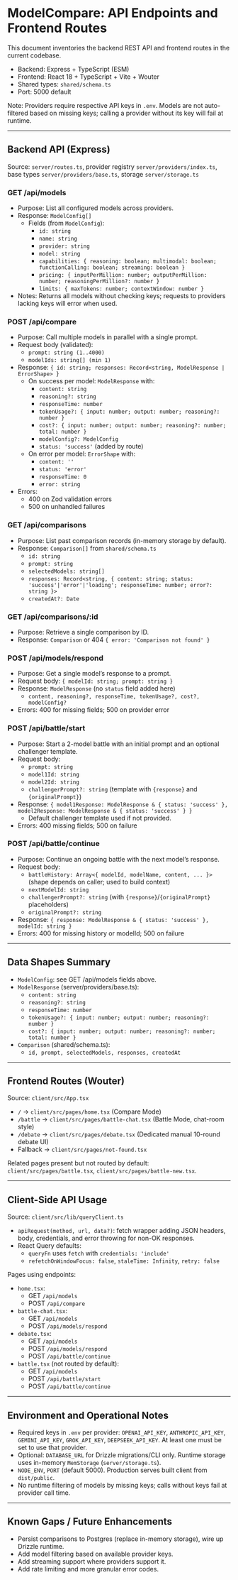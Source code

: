 <!--
File: docs/api-and-routes.md
Purpose: Single-source reference of backend API endpoints and frontend routes, including request/response shapes and notes.
How it works: Derived from the current Express routes in `server/routes.ts`, provider registry in `server/providers/`, shared types in `shared/schema.ts`, and React pages/routes in `client/src/`.
How the project uses it: As a developer and deployment reference for integrating the frontend, validating payloads, planning DB changes, and preparing Railway deployment.
Author: Cascade  GPT-5 (high reasoning)
Date: 2025-08-10
-->

# ModelCompare: API Endpoints and Frontend Routes

This document inventories the backend REST API and frontend routes in the current codebase.

- Backend: Express + TypeScript (ESM)
- Frontend: React 18 + TypeScript + Vite + Wouter
- Shared types: `shared/schema.ts`
- Port: 5000 default

Note: Providers require respective API keys in `.env`. Models are not auto-filtered based on missing keys; calling a provider without its key will fail at runtime.

---

## Backend API (Express)
Source: `server/routes.ts`, provider registry `server/providers/index.ts`, base types `server/providers/base.ts`, storage `server/storage.ts`

### GET /api/models
- Purpose: List all configured models across providers.
- Response: `ModelConfig[]`
  - Fields (from `ModelConfig`):
    - `id: string`
    - `name: string`
    - `provider: string`
    - `model: string`
    - `capabilities: { reasoning: boolean; multimodal: boolean; functionCalling: boolean; streaming: boolean }`
    - `pricing: { inputPerMillion: number; outputPerMillion: number; reasoningPerMillion?: number }`
    - `limits: { maxTokens: number; contextWindow: number }`
- Notes: Returns all models without checking keys; requests to providers lacking keys will error when used.

### POST /api/compare
- Purpose: Call multiple models in parallel with a single prompt.
- Request body (validated):
  - `prompt: string (1..4000)`
  - `modelIds: string[] (min 1)`
- Response: `{ id: string; responses: Record<string, ModelResponse | ErrorShape> }`
  - On success per model: `ModelResponse` with:
    - `content: string`
    - `reasoning?: string`
    - `responseTime: number`
    - `tokenUsage?: { input: number; output: number; reasoning?: number }`
    - `cost?: { input: number; output: number; reasoning?: number; total: number }`
    - `modelConfig?: ModelConfig`
    - `status: 'success'` (added by route)
  - On error per model: `ErrorShape` with:
    - `content: ''`
    - `status: 'error'`
    - `responseTime: 0`
    - `error: string`
- Errors:
  - 400 on Zod validation errors
  - 500 on unhandled failures

### GET /api/comparisons
- Purpose: List past comparison records (in-memory storage by default).
- Response: `Comparison[]` from `shared/schema.ts`
  - `id: string`
  - `prompt: string`
  - `selectedModels: string[]`
  - `responses: Record<string, { content: string; status: 'success'|'error'|'loading'; responseTime: number; error?: string }>`
  - `createdAt?: Date`

### GET /api/comparisons/:id
- Purpose: Retrieve a single comparison by ID.
- Response: `Comparison` or 404 `{ error: 'Comparison not found' }`

### POST /api/models/respond
- Purpose: Get a single model’s response to a prompt.
- Request body: `{ modelId: string; prompt: string }`
- Response: `ModelResponse` (no `status` field added here)
  - `content, reasoning?, responseTime, tokenUsage?, cost?, modelConfig?`
- Errors: 400 for missing fields; 500 on provider error

### POST /api/battle/start
- Purpose: Start a 2-model battle with an initial prompt and an optional challenger template.
- Request body:
  - `prompt: string`
  - `model1Id: string`
  - `model2Id: string`
  - `challengerPrompt?: string` (template with `{response}` and `{originalPrompt}`)
- Response: `{ model1Response: ModelResponse & { status: 'success' }, model2Response: ModelResponse & { status: 'success' } }`
  - Default challenger template used if not provided.
- Errors: 400 missing fields; 500 on failure

### POST /api/battle/continue
- Purpose: Continue an ongoing battle with the next model’s response.
- Request body:
  - `battleHistory: Array<{ modelId, modelName, content, ... }>` (shape depends on caller; used to build context)
  - `nextModelId: string`
  - `challengerPrompt?: string` (with `{response}`/`{originalPrompt}` placeholders)
  - `originalPrompt?: string`
- Response: `{ response: ModelResponse & { status: 'success' }, modelId: string }`
- Errors: 400 for missing history or modelId; 500 on failure

---

## Data Shapes Summary
- `ModelConfig`: see GET /api/models fields above.
- `ModelResponse` (server/providers/base.ts):
  - `content: string`
  - `reasoning?: string`
  - `responseTime: number`
  - `tokenUsage?: { input: number; output: number; reasoning?: number }`
  - `cost?: { input: number; output: number; reasoning?: number; total: number }`
- `Comparison` (shared/schema.ts):
  - `id, prompt, selectedModels, responses, createdAt`

---

## Frontend Routes (Wouter)
Source: `client/src/App.tsx`

- `/` → `client/src/pages/home.tsx` (Compare Mode)
- `/battle` → `client/src/pages/battle-chat.tsx` (Battle Mode, chat-room style)
- `/debate` → `client/src/pages/debate.tsx` (Dedicated manual 10-round debate UI)
- Fallback → `client/src/pages/not-found.tsx`

Related pages present but not routed by default: `client/src/pages/battle.tsx`, `client/src/pages/battle-new.tsx`.

---

## Client-Side API Usage
Source: `client/src/lib/queryClient.ts`

- `apiRequest(method, url, data?)`: fetch wrapper adding JSON headers, body, credentials, and error throwing for non-OK responses.
- React Query defaults:
  - `queryFn` uses `fetch` with `credentials: 'include'`
  - `refetchOnWindowFocus: false`, `staleTime: Infinity`, `retry: false`

Pages using endpoints:
- `home.tsx`:
  - GET `/api/models`
  - POST `/api/compare`
- `battle-chat.tsx`:
  - GET `/api/models`
  - POST `/api/models/respond`
- `debate.tsx`:
  - GET `/api/models`
  - POST `/api/models/respond`
  - POST `/api/battle/continue`
- `battle.tsx` (not routed by default):
  - GET `/api/models`
  - POST `/api/battle/start`
  - POST `/api/battle/continue`

---

## Environment and Operational Notes
- Required keys in `.env` per provider: `OPENAI_API_KEY`, `ANTHROPIC_API_KEY`, `GEMINI_API_KEY`, `GROK_API_KEY`, `DEEPSEEK_API_KEY`. At least one must be set to use that provider.
- Optional: `DATABASE_URL` for Drizzle migrations/CLI only. Runtime storage uses in-memory `MemStorage` (`server/storage.ts`).
- `NODE_ENV`, `PORT` (default 5000). Production serves built client from `dist/public`.
- No runtime filtering of models by missing keys; calls without keys fail at provider call time.

---

## Known Gaps / Future Enhancements
- Persist comparisons to Postgres (replace in-memory storage), wire up Drizzle runtime.
- Add model filtering based on available provider keys.
- Add streaming support where providers support it.
- Add rate limiting and more granular error codes.
